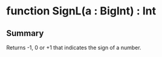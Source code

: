 # function SignL(a : BigInt) : Int

## Summary
Returns -1, 0 or +1 that indicates the sign of a number.
